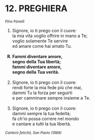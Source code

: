 # 12. PREGHIERA

<sub><i>Pino Fanelli</i></sub>
<ol>
	<li>Signore, io ti prego con il cuore:<br>
		la mia vita voglio offrire in mano a Te;<br>
		voglio solamente Te servire<br>
		ed amare come hai amato Tu.</li><br>
	<b><li type="A" value="18">Fammi diventare amore,<br>
		segno della Tua libertà;<br>
		fammi diventare amore,<br>
		segno della Tua verità.</li></b><br>
	<li value="2">Signore, io ti prego con il cuore:<br>
		rendi forte la mia fede più che mai,<br>
		dammi Tu la forza per seguirti<br>
		e per camminare sempre insieme a Te.</li><br>
	<li>Signore, io ti prego con il cuore:<br>
		dammi sempre la tua fedeltà;<br>
		fa ch'io possa correre nel mondo<br>
		e cantare a tutti la tua libertà.</li>
</ol>
<sub><i>Canterò felicità, San Paolo (1989)</i></sub>
